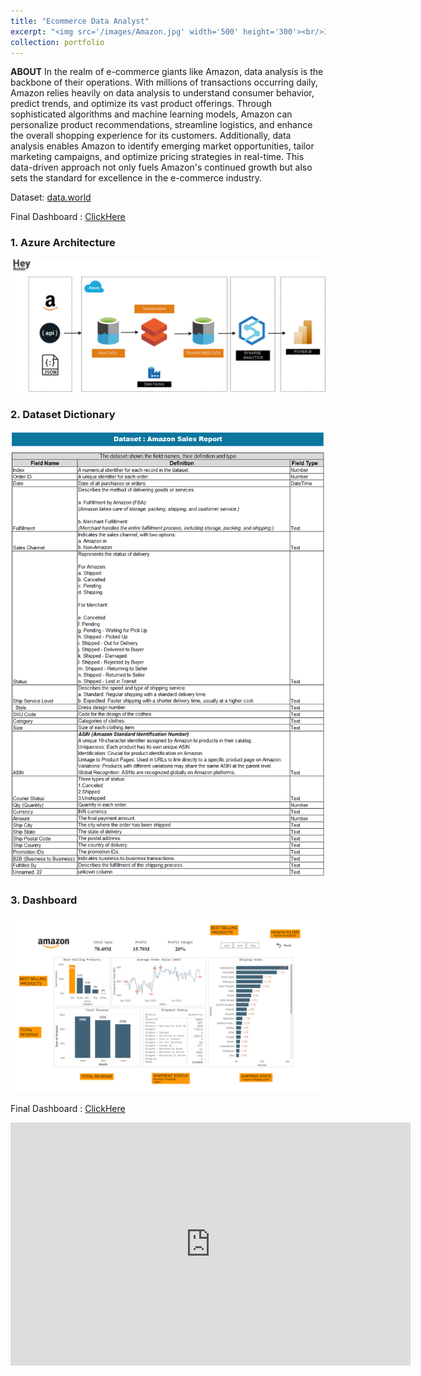 ```yaml
---
title: "Ecommerce Data Analyst"
excerpt: "<img src='/images/Amazon.jpg' width='500' height='300'><br/>In the realm of e-commerce giants like Amazon, data analysis is the backbone of their operations. With millions of transactions occurring daily, Amazon relies heavily on data analysis to understand consumer behavior, predict trends, and optimize its vast product offerings. Through sophisticated algorithms and machine learning models, Amazon can personalize product recommendations, streamline logistics, and enhance the overall shopping experience for its customers. Additionally, data analysis enables Amazon to identify emerging market opportunities, tailor marketing campaigns, and optimize pricing strategies in real-time. This data-driven approach not only fuels Amazon's continued growth but also sets the standard for excellence in the e-commerce industry."
collection: portfolio
---
```


<b>ABOUT</b>
In the realm of e-commerce giants like Amazon, data analysis is the backbone of their operations. With millions of transactions occurring daily, Amazon relies heavily on data analysis to understand consumer behavior, predict trends, and optimize its vast product offerings. Through sophisticated algorithms and machine learning models, Amazon can personalize product recommendations, streamline logistics, and enhance the overall shopping experience for its customers. Additionally, data analysis enables Amazon to identify emerging market opportunities, tailor marketing campaigns, and optimize pricing strategies in real-time. This data-driven approach not only fuels Amazon's continued growth but also sets the standard for excellence in the e-commerce industry.


Dataset: [data.world](https://data.world/anilsharma87)

Final Dashboard : [ClickHere](https://app.powerbi.com/view?r=eyJrIjoiMGU4YjAxYTYtOGMxMy00NTk4LTk5MTgtYzI2YjIxYzQ4NDJhIiwidCI6ImFlNjBlMDU1LTAzMTEtNGJlNi04ODI3LTc5Y2VjMWNiMmYyMCIsImMiOjZ9&embedImagePlaceholder=true&pageName=ReportSectionfc8cfa104c5ed2938703)

<h3><b>1. Azure Architecture</b></h3>
<img src='/images/amazon-DW Architecture.png'>

<h3><b>2. Dataset Dictionary</b></h3>
<img src='/images/Data Dictonary.png'>

<h3><b>3. Dashboard</b></h3>
<img src='/images/Dashboard-info.png'>

Final Dashboard : [ClickHere](https://app.powerbi.com/view?r=eyJrIjoiMGU4YjAxYTYtOGMxMy00NTk4LTk5MTgtYzI2YjIxYzQ4NDJhIiwidCI6ImFlNjBlMDU1LTAzMTEtNGJlNi04ODI3LTc5Y2VjMWNiMmYyMCIsImMiOjZ9&embedImagePlaceholder=true&pageName=ReportSectionfc8cfa104c5ed2938703)


<iframe src="https://docs.google.com/presentation/d/e/2PACX-1vTTQienioD-Pe4DAEdURwbKuToFlAku4F8uCVgzaMpdLrZbdR_avYam8tBo_6s9uw/embed?start=false&loop=false&delayms=3000" frameborder="0" width="640" height="389" allowfullscreen="true" mozallowfullscreen="true" webkitallowfullscreen="true"></iframe>